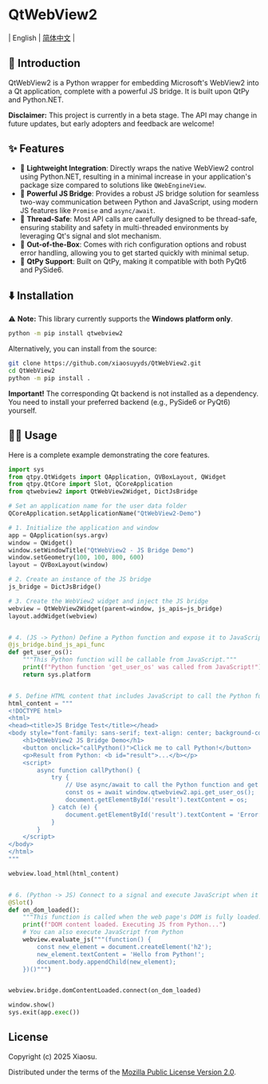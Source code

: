 # QtWebView2

| English | [简体中文](https://github.com/xiaosuyyds/QtWebView2/blob/master/README_ZH.md) |

## 📖 Introduction
QtWebView2 is a Python wrapper for embedding Microsoft's WebView2 into a Qt application, complete with a powerful JS bridge. It is built upon QtPy and Python.NET.

**Disclaimer:** This project is currently in a beta stage. The API may change in future updates, but early adopters and feedback are welcome!

## ✨ Features

- 🎸 **Lightweight Integration**: Directly wraps the native WebView2 control using Python.NET, resulting in a minimal increase in your application's package size compared to solutions like `QWebEngineView`.
- 🎻 **Powerful JS Bridge**: Provides a robust JS bridge solution for seamless two-way communication between Python and JavaScript, using modern JS features like `Promise` and `async/await`.
- 🎷 **Thread-Safe**: Most API calls are carefully designed to be thread-safe, ensuring stability and safety in multi-threaded environments by leveraging Qt's signal and slot mechanism.
- 🎺 **Out-of-the-Box**: Comes with rich configuration options and robust error handling, allowing you to get started quickly with minimal setup.
- 🎼 **QtPy Support**: Built on QtPy, making it compatible with both PyQt6 and PySide6.

## ⬇️ Installation
⚠️ **Note:** This library currently supports the **Windows platform only**.

```bash
python -m pip install qtwebview2
```

Alternatively, you can install from the source:

```bash
git clone https://github.com/xiaosuyyds/QtWebView2.git
cd QtWebView2
python -m pip install .
```

**Important!** The corresponding Qt backend is not installed as a dependency. You need to install your preferred backend (e.g., PySide6 or PyQt6) yourself.

## 🧑‍💻 Usage
Here is a complete example demonstrating the core features.

```python
import sys
from qtpy.QtWidgets import QApplication, QVBoxLayout, QWidget
from qtpy.QtCore import Slot, QCoreApplication
from qtwebview2 import QtWebView2Widget, DictJsBridge

# Set an application name for the user data folder
QCoreApplication.setApplicationName("QtWebView2-Demo")

# 1. Initialize the application and window
app = QApplication(sys.argv)
window = QWidget()
window.setWindowTitle("QtWebView2 - JS Bridge Demo")
window.setGeometry(100, 100, 800, 600)
layout = QVBoxLayout(window)

# 2. Create an instance of the JS bridge
js_bridge = DictJsBridge()

# 3. Create the WebView2 widget and inject the JS bridge
webview = QtWebView2Widget(parent=window, js_apis=js_bridge)
layout.addWidget(webview)


# 4. (JS -> Python) Define a Python function and expose it to JavaScript
@js_bridge.bind_js_api_func
def get_user_os():
    """This Python function will be callable from JavaScript."""
    print(f"Python function 'get_user_os' was called from JavaScript!")
    return sys.platform


# 5. Define HTML content that includes JavaScript to call the Python function
html_content = """
<!DOCTYPE html>
<html>
<head><title>JS Bridge Test</title></head>
<body style="font-family: sans-serif; text-align: center; background-color: #f0f0f0;">
    <h1>QtWebView2 JS Bridge Demo</h1>
    <button onclick="callPython()">Click me to call Python!</button>
    <p>Result from Python: <b id="result">...</b></p>
    <script>
        async function callPython() {
            try {
                // Use async/await to call the Python function and get the result
                const os = await window.qtwebview2.api.get_user_os();
                document.getElementById('result').textContent = os;
            } catch (e) {
                document.getElementById('result').textContent = 'Error: ' + e;
            }
        }
    </script>
</body>
</html>
"""

webview.load_html(html_content)


# 6. (Python -> JS) Connect to a signal and execute JavaScript when it's emitted
@Slot()
def on_dom_loaded():
    """This function is called when the web page's DOM is fully loaded."""
    print(f"DOM content loaded. Executing JS from Python...")
    # You can also execute JavaScript from Python
    webview.evaluate_js("""(function() {
        const new_element = document.createElement('h2');
        new_element.textContent = 'Hello from Python!';
        document.body.appendChild(new_element);
    })()""")


webview.bridge.domContentLoaded.connect(on_dom_loaded)

window.show()
sys.exit(app.exec())
```

## License

Copyright (c) 2025 Xiaosu.

Distributed under the terms of the [Mozilla Public License Version 2.0](https://github.com/xiaosuyyds/QtWebView2/blob/master/LICENSE).